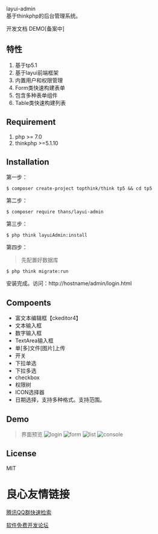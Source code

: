 
  layui-admin  
  基于thinkphp的后台管理系统。 

 
 开发文档 
 DEMO[备案中] 
 

## 特性

1. 基于tp5.1
2. 基于layui前端框架
3. 内置用户和权限管理
4. Form类快速构建表单
5. 包含多种表单组件
6. Table类快速构建列表

## Requirement

1. php >= 7.0
2. thinkphp >=5.1.10

## Installation
第一步：
```shell
$ composer create-project topthink/think tp5 && cd tp5

```
第二步：
```shell
$ composer require thans/layui-admin
```
第三步：

```shell
$ php think layuiAdmin:install
```
第四步：

> 先配置好数据库
```shell
$ php think migrate:run
```

安装完成。访问：http://hostname/admin/login.html

## Compoents

* 富文本编辑框【ckeditor4】
* 文本输入框
* 数字输入框
* TextArea输入框
* 单[多]文件[图片]上传
* 开关
* 下拉单选
* 下拉多选
* checkbox
* 权限树
* ICON选择器
* 日期选择，支持多种格式。支持范围。

## Demo

> 界面预览
![login](https://uinge.oss-cn-beijing.aliyuncs.com/Screen%20Shot%202019-08-01%20at%2010.49.20.png)
![form](https://uinge.oss-cn-beijing.aliyuncs.com/Screen%20Shot%202019-08-01%20at%2010.48.01.png)
![list](https://uinge.oss-cn-beijing.aliyuncs.com/Screen%20Shot%202019-08-01%20at%2010.47.48.png)
![console](https://uinge.oss-cn-beijing.aliyuncs.com/Screen%20Shot%202019-08-01%20at%2010.47.39.png)
## License

MIT


 # 良心友情链接

[腾讯QQ群快速检索](http://u.720life.cn/s/8cf73f7c)

[软件免费开发论坛](http://u.720life.cn/s/bbb01dc0)